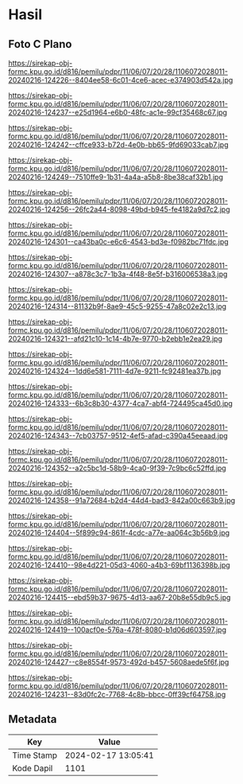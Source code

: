 # Hasil

## Foto C Plano

https://sirekap-obj-formc.kpu.go.id/d816/pemilu/pdpr/11/06/07/20/28/1106072028011-20240216-124226--8404ee58-6c01-4ce6-acec-e374903d542a.jpg

https://sirekap-obj-formc.kpu.go.id/d816/pemilu/pdpr/11/06/07/20/28/1106072028011-20240216-124237--e25d1964-e6b0-48fc-ac1e-99cf35468c67.jpg

https://sirekap-obj-formc.kpu.go.id/d816/pemilu/pdpr/11/06/07/20/28/1106072028011-20240216-124242--cffce933-b72d-4e0b-bb65-9fd69033cab7.jpg

https://sirekap-obj-formc.kpu.go.id/d816/pemilu/pdpr/11/06/07/20/28/1106072028011-20240216-124249--7510ffe9-1b31-4a4a-a5b8-8be38caf32b1.jpg

https://sirekap-obj-formc.kpu.go.id/d816/pemilu/pdpr/11/06/07/20/28/1106072028011-20240216-124256--26fc2a44-8098-49bd-b945-fe4182a9d7c2.jpg

https://sirekap-obj-formc.kpu.go.id/d816/pemilu/pdpr/11/06/07/20/28/1106072028011-20240216-124301--ca43ba0c-e6c6-4543-bd3e-f0982bc71fdc.jpg

https://sirekap-obj-formc.kpu.go.id/d816/pemilu/pdpr/11/06/07/20/28/1106072028011-20240216-124307--a878c3c7-1b3a-4f48-8e5f-b316006538a3.jpg

https://sirekap-obj-formc.kpu.go.id/d816/pemilu/pdpr/11/06/07/20/28/1106072028011-20240216-124314--81132b9f-8ae9-45c5-9255-47a8c02e2c13.jpg

https://sirekap-obj-formc.kpu.go.id/d816/pemilu/pdpr/11/06/07/20/28/1106072028011-20240216-124321--afd21c10-1c14-4b7e-9770-b2ebb1e2ea29.jpg

https://sirekap-obj-formc.kpu.go.id/d816/pemilu/pdpr/11/06/07/20/28/1106072028011-20240216-124324--1dd6e581-7111-4d7e-9211-fc92481ea37b.jpg

https://sirekap-obj-formc.kpu.go.id/d816/pemilu/pdpr/11/06/07/20/28/1106072028011-20240216-124333--6b3c8b30-4377-4ca7-abf4-724495ca45d0.jpg

https://sirekap-obj-formc.kpu.go.id/d816/pemilu/pdpr/11/06/07/20/28/1106072028011-20240216-124343--7cb03757-9512-4ef5-afad-c390a45eeaad.jpg

https://sirekap-obj-formc.kpu.go.id/d816/pemilu/pdpr/11/06/07/20/28/1106072028011-20240216-124352--a2c5bc1d-58b9-4ca0-9f39-7c9bc6c52ffd.jpg

https://sirekap-obj-formc.kpu.go.id/d816/pemilu/pdpr/11/06/07/20/28/1106072028011-20240216-124358--91a72684-b2d4-44d4-bad3-842a00c663b9.jpg

https://sirekap-obj-formc.kpu.go.id/d816/pemilu/pdpr/11/06/07/20/28/1106072028011-20240216-124404--5f899c94-861f-4cdc-a77e-aa064c3b56b9.jpg

https://sirekap-obj-formc.kpu.go.id/d816/pemilu/pdpr/11/06/07/20/28/1106072028011-20240216-124410--98e4d221-05d3-4060-a4b3-69bf1136398b.jpg

https://sirekap-obj-formc.kpu.go.id/d816/pemilu/pdpr/11/06/07/20/28/1106072028011-20240216-124415--ebd59b37-9675-4d13-aa67-20b8e55db9c5.jpg

https://sirekap-obj-formc.kpu.go.id/d816/pemilu/pdpr/11/06/07/20/28/1106072028011-20240216-124419--100acf0e-576a-478f-8080-b1d06d603597.jpg

https://sirekap-obj-formc.kpu.go.id/d816/pemilu/pdpr/11/06/07/20/28/1106072028011-20240216-124427--c8e8554f-9573-492d-b457-5608aede5f6f.jpg

https://sirekap-obj-formc.kpu.go.id/d816/pemilu/pdpr/11/06/07/20/28/1106072028011-20240216-124231--83d0fc2c-7768-4c8b-bbcc-0ff39cf64758.jpg


## Metadata

| Key        | Value               |
| ---------- | ------------------- |
| Time Stamp | 2024-02-17 13:05:41 |
| Kode Dapil | 1101                |




